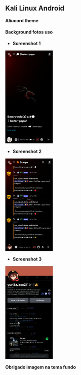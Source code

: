 ## Kali Linux Android
**Aliucord theme**
<bt/>

#### Background fotos uso

- **Screenshot 1**
<img width=150 src="https://raw.githubusercontent.com/yurizzjaxx/Aliucord-themes/refs/heads/main/src/Screenshot_20250302-212113.png">

- **Screenshot 2**
<img width=150 src="https://raw.githubusercontent.com/yurizzjaxx/Aliucord-themes/refs/heads/main/src/Screenshot_20250302-211847.png">

- **Screenshot 3**
<img width=150 src="https://raw.githubusercontent.com/yurizzjaxx/Aliucord-themes/refs/heads/main/src/Screenshot_20250302-211926.png">

**Obrigado imagem na tema fundo**

